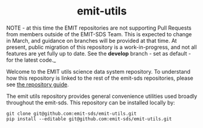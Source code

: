 <h1 align="center">emit-utils</h1>

NOTE - at this time the EMIT repositories are not supporting Pull Requests from members outside of the EMIT-SDS Team.  This is expected to change in March, and guidance on branches will be provided at that time. At present, public migration of this repository is a work-in-progress, and not all features are yet fully up to date.  See the **develop** branch - set as default - for the latest code._

Welcome to the EMIT utils science data system repository.  To understand how this repository is linked to the rest of the emit-sds repositories, please see [the repository guide](https://github.com/emit-sds/emit-main/wiki/Repository-Guide).

The emit utils repository provides general convenience utilities used broadly throughout the emit-sds.  This repository can be installed locally by:

```
git clone git@github.com:emit-sds/emit-utils.git
pip install --editable git@github.com:emit-sds/emit-utils.git
```
